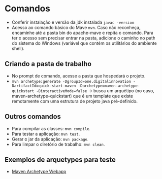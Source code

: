 # Comandos

- Conferir instalação e versão da jdk instalada ```javac -version```
- Acesso ao comando básico do Mave ```mvn```. Caso não reconheça, encaminhe até a pasta bin do apache-mave e repita o comando. Para ter o acesso sem precisar entrar na pasta, adicione o caminho no path do sistema do Windows (variável que contém os utilitários do ambiente shell).

## Criando a pasta de trabalho

- No prompt de comando, acesse a pasta que hospedará o projeto.
- ```mvn archetype:generate -DgroupId=one.digitalinnovation -DartifactId=quick-start-maven -Darchetype=maven-archetype-quickstart -DinteractiveMode=false``` -> busca um arquétipo (no caso, maven-archetype-quickstart) que é um template que existe remotamente com uma estrutura de projeto java pré-definido.


## Outros comandos

- Para compilar as classes: ```mvn compile```.
- Para testar a aplicação: ```mvn test```.
- Gerar o jar da aplicação: ```mvn package```.
- Para limpar o diretório de trabalho: ```mvn clean```.


## Exemplos de arquetypes para teste

- [Maven Archetype Webapp](https://maven.apache.org/archetypes/maven-archetype-webapp/)

